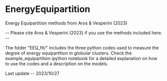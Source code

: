 # EnergyEquipartition
 Energy Equipartition methods from Aros & Vesperini (2023)

 -- Please cite Aros & Vesperini (2023) if you use the methods included here. -- 
 
 The folder "EEQ_fit/" includes the three python codes used to measure the degree
 of energy equipartition in globular clusters. Check the example_equipartition ipython notebook 
 for a detailed explanation on how to use the codes and a description on the models.
 
 Last update -- 2023/10/27